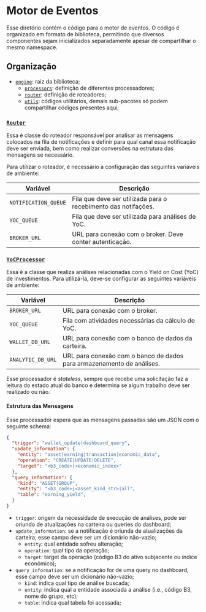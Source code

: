 # Motor de Eventos

Esse diretório contém o código para o motor de eventos. O código é organizado em formato de biblioteca, permitindo que diversos componentes sejam inicializados separadamente apesar de compartilhar o mesmo namespace.

## Organização

- [`engine`](./engine): raiz da biblioteca;
    - [`processors`](./engine/processors): definição de diferentes processadores;
    - [`router`](./engine/router): definição de roteadores;
    - [`utils`](./engine/utils): códigos utilitários, demais sub-pacotes só podem compartilhar códigos presentes aqui;

### [`Router`](./engine/router/router.py)

Essa é classe do roteador responsável por analisar as mensagens colocados na fila de notificações e definir para qual canal essa notificação deve ser enviada, bem como realizar conversões na estrutura das mensagens se necessário.

Para utilizar o roteador, é necessário a configuração das seguintes variáveis de ambiente:

| Variável | Descrição |
| --- | --- |
| `NOTIFICATION_QUEUE` | Fila que deve ser utilizada para o recebimento das notifações. |
| `YOC_QUEUE` | Fila que deve ser utilizada para análises de YoC. |
| `BROKER_URL` | URL para conexão com o broker. Deve conter autenticação. |


### [`YoCProcessor`](./engine/processors/yoc.py)

Essa é a classe que realiza análises relacionadas com o Yield on Cost (YoC) de investimentos. Para utilizá-la, deve-se configurar as seguintes variáveis de ambiente:

| Variável | Descrição |
| --- | --- |
| `BROKER_URL` | URL para conexão com o broker. |
| `YOC_QUEUE` | Fila com atividades necessárias da cálculo de YoC. |
| `WALLET_DB_URL` | URL para conexão com o banco de dados da carteira. |
| `ANALYTIC_DB_URL` | URL para conexão com o banco de dados para armazenamento de análises. |

Esse processador é _stateless_, sempre que recebe uma solicitação faz a leitura do estado atual do banco e determina se algum trabalho deve ser realizado ou não.

#### Estrutura das Mensagens

Esse processador espera que as mensagens passadas são um JSON com o seguinte schema:

```json
{
  "trigger": "wallet_update|dashboard_query",
  "update_information": {
    "entity": "asset|earning|transaction|economic_data",
    "operation": "CREATE|UPDATE|DELETE",
    "target": "<b3_code>|<economic_index>"
  },
  "query_information": {
    "kind": "ASSET|GROUP",
    "entity": "<b3_code>|<asset_kind_str>|all",
    "table": "earning_yield",
  }
}
```


- `trigger`: origem da necessidade de execução de análises, pode ser oriundo de atualizações na carteira ou queries do dashboard;
- `update_information`: se a notificação é oriunda de atualizações da carteira, esse campo deve ser um dicionário não-vazio;
    - `entity`: qual entidade sofreu alteração;
    - `operation`: qual tipo da operação;
    - `target`: target da operação (código B3 do ativo subjacente ou índice econômico);
- `query_information`: se a notificação for de uma query no dashboard, esse campo deve ser um dicionário não-vazio;
    - `kind`: indica qual tipo de análise buscada;
    - `entity`: indica qual a entidade associada a análise (i.e., código B3, nome do grupo, etc);
    - `table`: indica qual tabela foi acessada;


